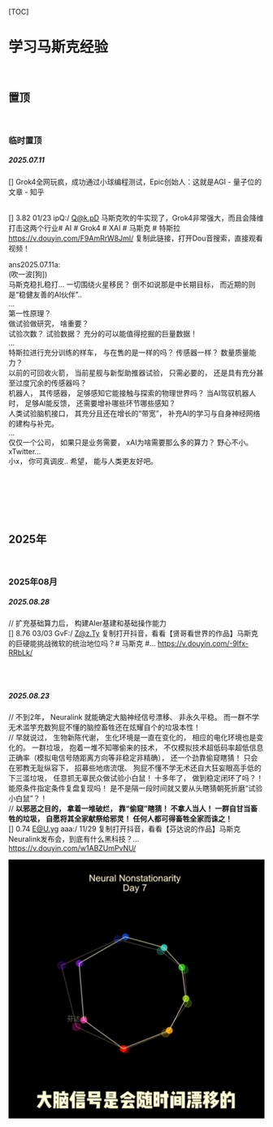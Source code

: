 [TOC]  

# 学习马斯克经验 
<br> 

## 置顶 
<br> 

### 临时置顶 

##### 2025.07.11 
[] Grok4全网玩疯，成功通过小球编程测试，Epic创始人：这就是AGI - 量子位的文章 - 知乎 <br> 
<br> 

[] 3.82 01/23 ipQ:/ Q@k.pD 马斯克吹的牛实现了，Grok4非常强大，而且会降维打击这两个行业# AI # Grok4 # XAI # 马斯克 # 特斯拉 https://v.douyin.com/F9AmRrW8JmI/ 复制此链接，打开Dou音搜索，直接观看视频！ <br> 

ans2025.07.11a: <br> 
(吹一波[狗]) <br> 
马斯克稳扎稳打... 一切围绕火星移民？ 倒不如说那是中长期目标， 而近期的则是“稳健友善的AI伙伴”.. <br> 
... <br> 
第一性原理？ <br> 
做试验做研究， 啥重要？ <br> 
试验次数？ 试验数据？ 充分的可以能值得挖掘的巨量数据！ <br> 
... <br> 
特斯拉进行充分训练的样车， 与在售的是一样的吗？ 传感器一样？ 数量质量能力？ <br> 
以前的可回收火箭， 当前星舰与新型助推器试验， 只需必要的， 还是具有充分甚至过度冗余的传感器吗？ <br> 
机器人， 其传感器， 足够感知它能接触与探索的物理世界吗？ 当AI驾驭机器人时， 足够AI能反馈， 还需要增补哪些环节哪些感知？ <br> 
人类试验脑机接口， 其充分且还在增长的“带宽”， 补充AI的学习与自身神经网络的建构与补完。 <br> 
... <br> 
仅仅一个公司， 如果只是业务需要， xAI为啥需要那么多的算力？ 野心不小。 <br> 
xTwitter... <br> 
小x， 你可真调皮.. 希望， 能与人类更友好吧。 <br> 

<br> 
<br> 
<br> 
<br> 
<br> 





## 2025年 
<br> 

<!-- ### 2025年00月 

##### 2025.00.00 

<br> 
<br> 


##### 2025.00.00 

<br> 
<br> 
<br> 
<br> 
<br> 




 -->
<!-- ### 2025年09月 

<br> 
<br> 
<br> 
<br> 
<br>  -->






### 2025年08月 

##### 2025.08.28 
// 扩充基础算力后， 构建AIer基建和基础操作能力  <br> 
[] 8.76 03/03 GvF:/ Z@z.Ty 复制打开抖音，看看【贤哥看世界的作品】马斯克的巨硬能挑战微软的统治地位吗？# 马斯克 #... https://v.douyin.com/-9lfx-RRbLk/ <br> 

<br> 
<br> 


##### 2025.08.23 
// 不到2年， Neuralink 就能确定大脑神经信号漂移、 非永久平稳。 而一群不学无术滥竽充数狗屁不懂的脑控畜牲还在炫耀自个的垃圾本性！   <br> 
//  早就说过， 生物新陈代谢， 生化环境是一直在变化的， 相应的电化环境也是变化的。 一群垃圾， 抱着一堆不知哪偷来的技术， 不仅模拟技术超低码率超低信息正确率（模拟电信号随距离方向等非稳定非精确）， 还一个劲靠偷窥瞎猜！ 只会在邪教无耻纵容下， 招募些地痞流氓、 狗屁不懂不学无术还自大狂妄眼高手低的下三滥垃圾， 任意抓无辜民众做试验小白鼠！ 十多年了， 做到稳定闭环了吗？！ 能原条件指定条件复盘复现吗！ 是不是隔一段时间就又要从头瞎猜朝死折磨“试验小白鼠”？！  <br> 
//  **以邪恶之目的， 拿着一堆破烂， 靠“偷窥”瞎猜！ 不拿人当人！ 一群自甘当畜牲的垃圾， 自愿将其全家献祭给邪灵！ 任何人都可得畜牲全家而诛之！** <br> 
[] 0.74 E@U.yg aaa:/ 11/29 复制打开抖音，看看【芬达说的作品】马斯克Neuralink发布会，到底有什么黑科技？... https://v.douyin.com/w1ABZUmPvNU/  <br> 

![大脑信号的漂移](res/2025.08.23a_大脑信号的漂移.jpg) <br> 

<br> 
<br> 
<br> 
<br> 
<br> 






<!-- ### 2025年07月 

##### 2025.07.11 

<br> 
<br> 
<br> 
<br> 
<br>  -->





<!-- ## 2024年 
### 2024年00月 

<br> 
<br> 
<br> 
<br> 
<br>  -->
